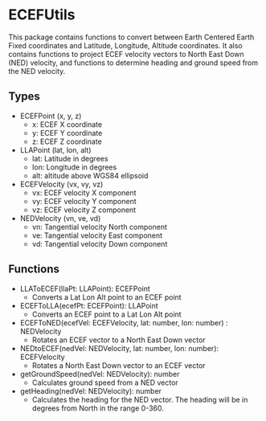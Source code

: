 # ECEFUtils
This package contains functions to convert between Earth Centered Earth Fixed coordinates and Latitude, Longitude, Altitude coordinates. It also contains functions to project ECEF velocity vectors to North East Down (NED) velocity, and functions to determine heading and ground speed from the NED velocity.

## Types
* ECEFPoint (x, y, z)
  * x: ECEF X coordinate
  * y: ECEF Y coordinate
  * z: ECEF Z coordinate
* LLAPoint (lat, lon, alt)
  * lat: Latitude in degrees
  * lon: Longitude in degrees
  * alt: altitude above WGS84 ellipsoid
* ECEFVelocity (vx, vy, vz)
  * vx: ECEF velocity X component
  * vy: ECEF velocity Y component
  * vz: ECEF velocity Z component
* NEDVelocity (vn, ve, vd)
  * vn: Tangential velocity North component
  * ve: Tangential velocity East component
  * vd: Tangential velocity Down component

## Functions
* LLAToECEF(llaPt: LLAPoint): ECEFPoint
  * Converts a Lat Lon Alt point to an ECEF point
* ECEFToLLA(ecefPt: ECEFPoint): LLAPoint
  * Converts an ECEF point to a Lat Lon Alt point
* ECEFToNED(ecefVel: ECEFVelocity, lat: number, lon: number)
: NEDVelocity
  * Rotates an ECEF vector to a North East Down vector
* NEDtoECEF(nedVel: NEDVelocity, lat: number, lon: number): ECEFVelocity
  * Rotates a North East Down vector to an ECEF vector
* getGroundSpeed(nedVel: NEDVelocity): number
  * Calculates ground speed from a NED vector
* getHeading(nedVel: NEDVelocity): number
  * Calculates the heading for the NED vector. The heading will be in degrees from North in the range 0-360.